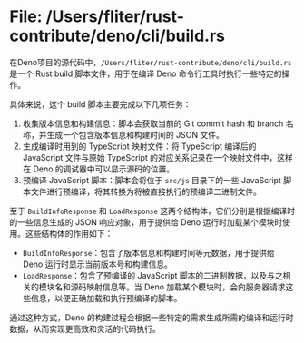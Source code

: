 # File: /Users/fliter/rust-contribute/deno/cli/build.rs

在Deno项目的源代码中，`/Users/fliter/rust-contribute/deno/cli/build.rs` 是一个 Rust build 脚本文件，用于在编译 Deno 命令行工具时执行一些特定的操作。

具体来说，这个 build 脚本主要完成以下几项任务：

1. 收集版本信息和构建信息：脚本会获取当前的 Git commit hash 和 branch 名称，并生成一个包含版本信息和构建时间的 JSON 文件。
2. 生成编译时用到的 TypeScript 映射文件：将 TypeScript 编译后的 JavaScript 文件与原始 TypeScript 的对应关系记录在一个映射文件中，这样在 Deno 的调试器中可以显示源码的位置。
3. 预编译 JavaScript 脚本：脚本会将位于 `src/js` 目录下的一些 JavaScript 脚本文件进行预编译，将其转换为将被直接执行的预编译二进制文件。

至于 `BuildInfoResponse` 和 `LoadResponse` 这两个结构体，它们分别是根据编译时的一些信息生成的 JSON 响应对象，用于提供给 Deno 运行时加载某个模块时使用。这些结构体的作用如下：

- `BuildInfoResponse`：包含了版本信息和构建时间等元数据，用于提供给 Deno 运行时显示当前版本号和构建信息。
- `LoadResponse`：包含了预编译的 JavaScript 脚本的二进制数据，以及与之相关的模块名和源码映射信息等。当 Deno 加载某个模块时，会向服务器请求这些信息，以便正确加载和执行预编译的脚本。

通过这种方式，Deno 的构建过程会根据一些特定的需求生成所需的编译和运行时数据，从而实现更高效和灵活的代码执行。

